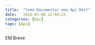 ```yaml
---
title:  "Como Documentar uma Api Rest"
date:   2016-01-08 15:04:23
categories: [Api]
tags: [Api]
---
```



EM Breve
